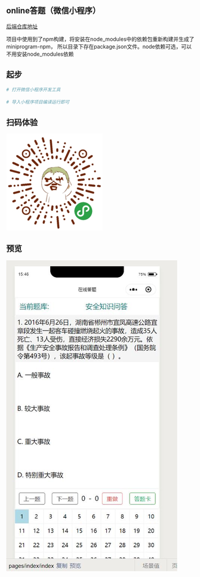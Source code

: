 ## online答题（微信小程序）

[后端仓库地址](https://github.com/1446445040/onlineExercisesServer)

项目中使用到了npm构建，将安装在node_modules中的依赖包重新构建并生成了miniprogram-npm，
所以目录下存在package.json文件。node依赖可选，可以不用安装node_modules依赖

## 起步
``` bash
# 打开微信小程序开发工具

# 导入小程序项目编译运行即可
```

## 扫码体验
![](README_files/小程序.jpg)

## 预览
![](README_files/1.jpg)
